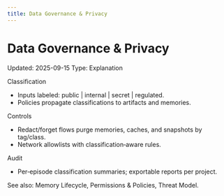 ```yaml
---
title: Data Governance & Privacy
---
```


# Data Governance & Privacy
Updated: 2025-09-15
Type: Explanation

Classification
- Inputs labeled: public | internal | secret | regulated.
- Policies propagate classifications to artifacts and memories.

Controls
- Redact/forget flows purge memories, caches, and snapshots by tag/class.
- Network allowlists with classification‑aware rules.

Audit
- Per‑episode classification summaries; exportable reports per project.

See also: Memory Lifecycle, Permissions & Policies, Threat Model.
